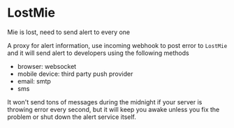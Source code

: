 # LostMie

Mie is lost, need to send alert to every one

A proxy for alert information, use incoming webhook to post error to `LostMie` and it will send alert to developers using the following methods

- browser: websocket
- mobile device: third party push provider
- email: smtp 
- sms 

It won't send tons of messages during the midnight if your server is throwing error every second, but it will keep you awake unless you fix the problem or shut down the alert service itself.
